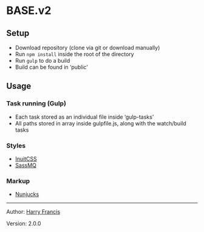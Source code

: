 # BASE.v2

## Setup
- Download repository (clone via git or download manually)
- Run `npm install` inside the root of the directory
- Run `gulp` to do a build
- Build can be found in ‘public’

## Usage

### Task running (Gulp)

- Each task stored as an individual file inside ‘gulp-tasks’
- All paths stored in array inside gulpfile.js, along with the watch/build tasks

### Styles
- [InuitCSS](https://github.com/inuitcss/inuitcss)
- [SassMQ](https://github.com/sass-mq/sass-mq)

### Markup
- [Nunjucks](https://mozilla.github.io/nunjucks/)

___

Author: [Harry Francis](harryad3@gmail.com)

Version: 2.0.0